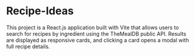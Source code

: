 # Recipe-Ideas
This project is a React.js application built with Vite that allows users to search for recipes by ingredient using the TheMealDB public API. Results are displayed as responsive cards, and clicking a card opens a modal with full recipe details.
